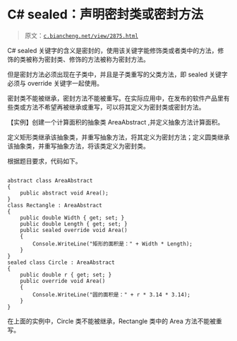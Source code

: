 # C# sealed：声明密封类或密封方法

> 原文：[`c.biancheng.net/view/2875.html`](http://c.biancheng.net/view/2875.html)

C# sealed 关键字的含义是密封的，使用该关键字能修饰类或者类中的方法，修饰的类被称为密封类、修饰的方法被称为密封方法。

但是密封方法必须出现在子类中，并且是子类重写的父类方法，即 sealed 关键字必须与 override 关键字一起使用。

密封类不能被继承，密封方法不能被重写。在实际应用中，在发布的软件产品里有些类或方法不希望再被继承或重写，可以将其定义为密封类或密封方法。

【实例】创建一个计算面积的抽象类 AreaAbstract ,并定义抽象方法计算面积。

定义矩形类继承该抽象类，并重写抽象方法，将其定义为密封方法；定义圆类继承该抽象类，并重写抽象方法，将该类定义为密封类。

根据题目要求，代码如下。

```

abstract class AreaAbstract
{
    public abstract void Area();
}
class Rectangle : AreaAbstract
{
    public double Width { get; set; }
    public double Length { get; set; }
    public sealed override void Area()
    {
        Console.WriteLine("矩形的面积是：" + Width * Length);
    }
}
sealed class Circle : AreaAbstract
{
    public double r { get; set; }
    public override void Area()
    {
        Console.WriteLine("圆的面积是：" + r * 3.14 * 3.14);
    }
}
```

在上面的实例中，Circle 类不能被继承，Rectangle 类中的 Area 方法不能被重写。